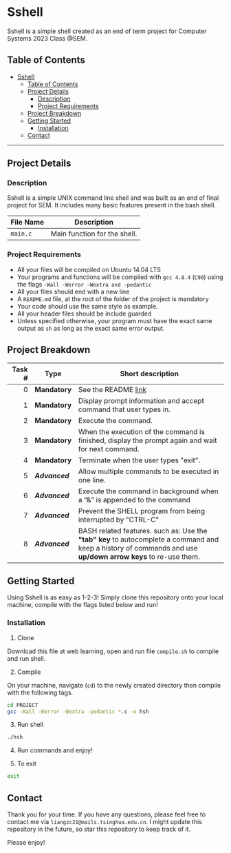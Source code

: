 # Sshell

Sshell is a simple shell created as an end of term project for Computer Systems 2023 Class @SEM.

## Table of Contents

- [Sshell](#sshell)
  - [Table of Contents](#table-of-contents)
  - [Project Details](#project-details)
    - [Description](#description)
    - [Project Requirements](#project-requirements)
  - [Project Breakdown](#project-breakdown)
  - [Getting Started](#getting-started)
    - [Installation](#installation)
  - [Contact](#contact)

---

## Project Details

### Description

Sshell is a simple UNIX command line shell and was built as an end of final project for SEM. It includes many basic features present in the bash shell.

File Name | Description
 --- | ---
`main.c` | Main function for the shell.



### Project Requirements

- All your files will be compiled on Ubuntu 14.04 LTS
- Your programs and functions will be compiled with `gcc 4.8.4` (`C90`) using the flags `-Wall -Werror -Wextra and -pedantic`
- All your files should end with a new line
- A `README.md` file, at the root of the folder of the project is mandatory
- Your code should use the same style as example.
- All your header files should be include guarded
- Unless specified otherwise, your program must have the exact same output as `sh` as long as the exact same error output.

## Project Breakdown

Task # | Type | Short description
 ---: | --- | --- | 
0 | **Mandatory** | See the README [link](/README.md)
1 | **Mandatory** | Display prompt information and accept command that user types in.
2 | **Mandatory** | Execute the command.
3 | **Mandatory** | When the execution of the command is finished, display the prompt again and wait for next command.
4 | **Mandatory** | Terminate when the user types "exit".
5 | ***Advanced*** | Allow multiple commands to be executed in one line.
6 | ***Advanced*** | Execute the command in background when a “&” is appended to the command
7 | ***Advanced*** | Prevent the SHELL program from being interrupted by "CTRL-C"
8 | ***Advanced*** | BASH related features. such as: Use the **"tab" key** to autocomplete a command and keep a history of commands and use **up/down arrow keys** to re-use them.

## Getting Started

Using Sshell is as easy as 1-2-3! Simply clone this repository onto your local machine, compile with the flags listed below and run!

### Installation

1. Clone

Download this file at web learning, open and run file `compile.sh` to compile and run shell.

2. Compile

On your machine, navigate (`cd`) to the newly created directory then compile with the following tags.

```sh
cd PROJECT
gcc -Wall -Werror -Wextra -pedantic *.c -o hsh
```

3. Run shell

```sh
./hsh
```

4. Run commands and enjoy!

5. To exit

```sh
exit
```

## Contact

Thank you for your time. If you have any questions, please feel free to contact me via `liangzc21@mails.tsinghua.edu.cn`. I might update this repository in the future, so star this repository to keep track of it.

Please enjoy!
